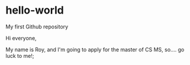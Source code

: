 # hello-world
My first Github repository

Hi everyone,

My name is Roy, and I'm going to apply for the master of CS MS, so....
go luck to me!;
